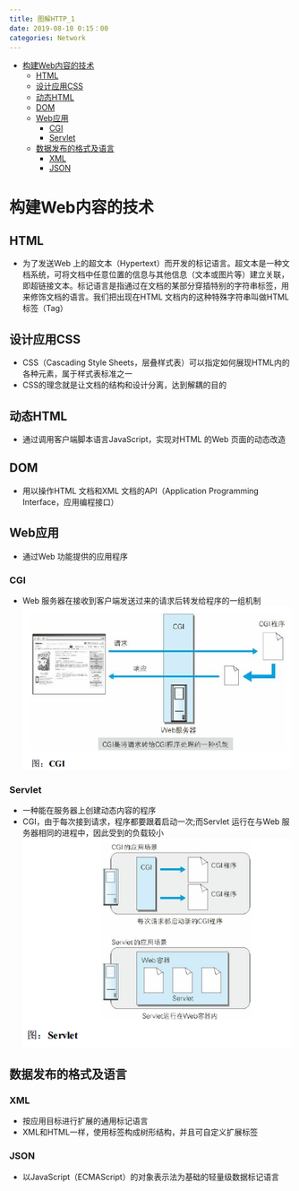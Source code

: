 ```yaml
---
title: 图解HTTP_1
date: 2019-08-10 0:15：00
categories: Network
---
```

<!-- TOC START min:1 max:3 link:true asterisk:false update:true -->
- [构建Web内容的技术](#构建web内容的技术)
  - [HTML](#html)
  - [设计应用CSS](#设计应用css)
  - [动态HTML](#动态html)
  - [DOM](#dom)
  - [Web应用](#web应用)
    - [CGI](#cgi)
    - [Servlet](#servlet)
  - [数据发布的格式及语言](#数据发布的格式及语言)
    - [XML](#xml)
    - [JSON](#json)
<!-- TOC END -->
<!--more-->

# 构建Web内容的技术

## HTML
- 为了发送Web 上的超文本（Hypertext）而开发的标记语言。超文本是一种文档系统，可将文档中任意位置的信息与其他信息（文本或图片等）建立关联，即超链接文本。标记语言是指通过在文档的某部分穿插特别的字符串标签，用来修饰文档的语言。我们把出现在HTML 文档内的这种特殊字符串叫做HTML 标签（Tag）

## 设计应用CSS
- CSS（Cascading Style Sheets，层叠样式表）可以指定如何展现HTML内的各种元素，属于样式表标准之一
- CSS的理念就是让文档的结构和设计分离，达到解耦的目的

## 动态HTML
- 通过调用客户端脚本语言JavaScript，实现对HTML 的Web 页面的动态改造

## DOM
- 用以操作HTML 文档和XML 文档的API（Application Programming Interface，应用编程接口）

## Web应用
- 通过Web 功能提供的应用程序

### CGI
- Web 服务器在接收到客户端发送过来的请求后转发给程序的一组机制
  ![CGI](10.1.png)

### Servlet
- 一种能在服务器上创建动态内容的程序
- CGI，由于每次接到请求，程序都要跟着启动一次;而Servlet 运行在与Web 服务器相同的进程中，因此受到的负载较小
  ![Servlet](10.2.png)

## 数据发布的格式及语言

### XML
- 按应用目标进行扩展的通用标记语言
- XML和HTML一样，使用标签构成树形结构，并且可自定义扩展标签

### JSON
- 以JavaScript（ECMAScript）的对象表示法为基础的轻量级数据标记语言
